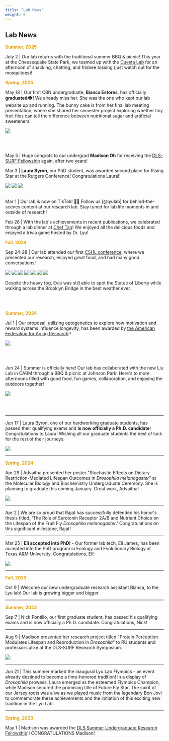 ```yaml
---
title: "Lab News"
weight: 6
---
```


## Lab News

<span style="color: #e59f05;">**Summer, 2025**</span>

July 2 | Our lab returns with the traditional summer BBQ & picnic! This year at the Cheesequake State Park, we teamed up with the [Cuesta Lab](https://www.cuestalab.com/) for an afternoon of snacking, chatting, and frisbee tossing (just watch out for the mosquitoes)!

<span style="color: #e59f05;">**Spring, 2025**</span>

May 18 | Our first CBN undergraduate, **Bianca Estores**, has officially **graduated**🎓! We already miss her. She was the one who kept our lab website up and running. The bunny cake is from her final lab meeting presentation, where she shared her semester project exploring whether tiny fruit flies can tell the difference between nutritional sugar and artificial sweeteners!

<img src="img/section5-bianca_graduation.jpg" style="max-width: 100%; height:auto;">

<br><br>

May 5 | Huge congrats to our undergrad **Madison Oh** for receiving the [DLS-SURF Fellowship](https://biology.rutgers.edu/biological-sciences/fellowships-and-awards/dls-surf) again, after two years! 


Mar 3 | **Laura Byron**, our PhD student, was awarded second place for Rising Star at the Rutgers Conference! Congratulations Laura!!

<img src="img/section5-lauraconf1.jpg" style="max-width: 100%; height:auto;">
<img src="img/section5-lauraconf2.jpg" style="max-width: 100%; height:auto;">
<img src="img/section5-lauraconf3.jpg" style="max-width: 100%; height:auto;">
<br><br>

Mar 1 | Our lab is now on TikTok! 🎥🧪 Follow us [@lyulab] for behind-the-scenes content at our research lab. Stay tuned for lab life moments in and outside of research!

Feb 28 | With the lab's achievements in recent publications, we celebrated through a lab dinner at [Chef Tan](https://www.cheftan558.com/)! We enjoyed all the delicious foods and enjoyed a trivia game hosted by Dr. Lyu! 

<span style="color: #e59f05;">**Fall, 2024**</span>

Sep 24-28 | Our lab attended our first [CSHL conference](https://meetings.cshl.edu/meetings.aspx?meet=aging&year=24), where we presented our research, enjoyed great food, and had many good conversations!

<img src="img/section5-cshl1.jpg" style="max-width: 100%; height:auto;">
<img src="img/section5-cshl_nick.jpg" style="max-width: 100%; height:auto;">
<img src="img/section5-cshl2.jpg" style="max-width: 100%; height:auto;">
<img src="img/section5-cshl3.jpg" style="max-width: 100%; height:auto;">
<img src="img/section5-cshl4.jpg" style="max-width: 100%; height:auto;">
<img src="img/section5-cshl5.jpeg" style="max-width: 100%; height:auto;">
<img src="img/section5-brooklynbridge.jpeg" style="max-width: 100%; height:auto;">

Despite the heavy fog, Evie was still able to spot the Statue of Liberty while walking across the Brooklyn Bridge in the best weather ever.

<br><br>

<span style="color: #e59f05;">**Summer, 2024**</span>

Jul 1 | Our proposal, utilizing optogenetics to explore how motivation and reward systems influence longevity, has been awarded by [the American Federation for Aging Research](https://www.afar.org/2024-grant-recipients)!!

<img src="img/section5-afar.png" style="max-width: 100%; height:auto;">

<br><br>

Jun 24 | Summer is officially here! Our lab has collaborated with the new Liu Lab in CABM through a BBQ & picnic at Johnson Park! Here's to more afternoons filled with good food, fun games, collaboration, and enjoying the outdoors together! 

<img src="img/section5-labpicnic.jpg" style="max-width: 100%; height:auto;">

<br><br>

** **

Jun 17 | Laura Byron, one of our hardworking graduate students, has passed their qualifying exams and **is now officially a Ph.D. candidate**! Congratulations to Laura! Wishing all our graduate students the best of luck for the rest of their journeys.

<img src="img/section5-Laura_Byron.jpg" style="max-width: 100%; height:auto;">

** **

<span style="color: #e59f05;">**Spring, 2024**</span>

Apr 29 | Advaitha presented her poster "Stochastic Effects on Dietary Restriction-Mediated Lifespan Outcomes in *Drosophila melanogaster*" at the Molecular Biology and Biochemistry Undergraduate Ceremony. She is planning to graduate this coming January. Great work, Advaitha!

<img src="img/section5-pic2.jpg" style="max-width: 100%; height:auto;">


** **

Apr 2 | We are so proud that Rajat has successfully defended his honor's thesis titled, 'The Role of Serotonin Receptor 2A/B and Nutrient Choice on the Lifespan of the Fruit Fly *Drosophila melanogaster*.' Congratulations on this significant milestone, Rajat!

** **

Mar 25 | **Eli accepted into PhD!** - Our former lab tech, Eli James, has been accepted into the PhD program in Ecology and Evolutionary Biology at Texas A&M University. Congratulations, Eli!

<img src="img/Eli_James.png" style="max-width: 100%; height:auto;">

** **

<span style="color: #e59f05;">**Fall, 2023**</span>

Oct 9 | Welcome our new undergraduate research assistant Bianca, to the Lyu lab! Our lab is growing bigger and bigger.

** **

<span style="color: #e59f05;">**Summer, 2023**</span>

Sep 7 | Nick Pontillo, our first graduate student, has passed his qualifying exams and is now officially a Ph.D. candidate. Congratulations, Nick!

** **

Aug 9 | Madison presented her research project titled "Protein Perception Modulates Lifespan and Reproduction in *Drosophila*" to RU students and professors alike at the DLS-SURF Research Symposium.  

<img src="img/section5-pic1.jpg" style="max-width: 100%; height:auto;">


** **

Jun 21 | This summer marked the inaugural Lyu Lab Flympics - an event already destined to become a time-honored tradition! In a display of *Drosophila* prowess, Laura emerged as the esteemed Flympics Champion, while Madison secured the promising title of Future Fly Star. The spirit of our Jersey roots was alive as we played music from the legendary Bon Jovi to commemorate these achievements and the initiation of this exciting new tradition in the Lyu Lab.

** **

<span style="color: #e59f05;">**Spring, 2023**</span>

May 1 | Madison was awarded the [DLS Summer Undergraduate Research Fellowship](https://biology.rutgers.edu/biological-sciences/fellowships-and-awards/dls-surf)!! CONGRATULATIONS Madison!
